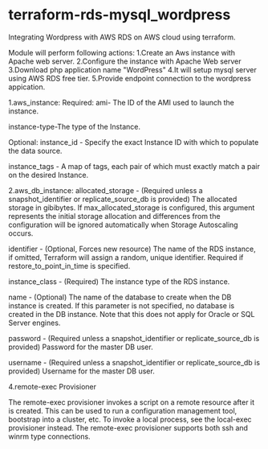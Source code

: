 # terraform-rds-mysql_wordpress

Integrating Wordpress with AWS RDS on AWS cloud using terraform.

Module will perform following actions:
1.Create an Aws instance with Apache web server.
2.Configure the instance with Apache Web server
3.Download php application name "WordPress"
4.It will setup mysql server using AWS RDS free tier.
5.Provide endpoint connection to the wordpress appication.

1.aws_instance:
Required:
ami- The ID of the AMI used to launch the instance.

instance-type-The type of the Instance.

Optional:
instance_id - Specify the exact Instance ID with which to populate the data source.

instance_tags - A map of tags, each pair of which must exactly match a pair on the desired Instance.

2.aws_db_instance:
allocated_storage - (Required unless a snapshot_identifier or replicate_source_db is provided) The allocated storage in gibibytes.
If max_allocated_storage is configured, this argument represents the initial storage allocation and differences from the configuration will be ignored automatically when Storage Autoscaling occurs.

identifier - (Optional, Forces new resource) The name of the RDS instance, if omitted, Terraform will assign a random, unique identifier. Required if restore_to_point_in_time is specified.

instance_class - (Required) The instance type of the RDS instance.

name - (Optional) The name of the database to create when the DB instance is created. If this parameter is not specified, no database is created in the DB instance. Note that this does not apply for Oracle or SQL Server engines.

password - (Required unless a snapshot_identifier or replicate_source_db is provided) Password for the master DB user. 

username - (Required unless a snapshot_identifier or replicate_source_db is provided) Username for the master DB user.

4.remote-exec Provisioner

The remote-exec provisioner invokes a script on a remote resource after it is created. This can be used to run a configuration management tool, bootstrap into a cluster, etc. To invoke a local process, see the local-exec provisioner instead. The remote-exec provisioner supports both ssh and winrm type connections.


